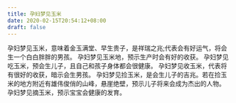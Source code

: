 ```yaml
---
title: 孕妇梦见玉米
date: 2020-02-15T20:54:12+08:00
draft: false
---
```


孕妇梦见玉米，意味着金玉满堂、早生贵子，是祥瑞之兆;代表会有好运气，将会生一个白白胖胖的男孩。
孕妇梦见玉米地，预示生产时会有好的收获。
孕妇梦见吃玉米，预会生儿子，且自己和孩子身体都会很健康。
孕妇梦见收玉米，代表将有很好的收获，暗示会生男孩。
孕妇梦见捡玉米，是会生儿子的吉兆。若在捡玉米的地方附近有雄伟俊俏的山峰，悬崖绝壁，预示儿子将来会成为杰出的人物。
孕妇梦见摘玉米，预示宝宝会健康的发育。